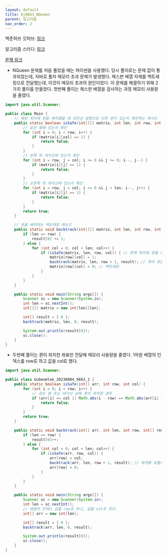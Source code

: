 ```yaml
---
layout: default
title: bj9663_NQueen
parent: 알고리즘
nav_order: 2
---
```


백준허브 깃허브: [링크](https://github.com/gubeomlee/algorithm)

알고리즘 스터디: [링크](https://github.com/yyoungl/SSAFY10-Class8-Algo)

[문제 링크](https://www.acmicpc.net/problem/9663)

- NQueen 문제를 처음 풀었을 때는 파이썬을 사용했다. 당시 풀이로는 문제 없이 통과되었는데, 자바로 풀자 메모리 초과 문제가 발생했다. 체스판 배열 자체를 백트래킹으로 전달했는데, 이것이 메모리 초과의 원인이었다. 이 문제를 해결하기 위해 2가지 풀이를 만들었다. 첫번째 풀이는 체스판 배열을 검사하는 과정 메모리 사용량을 줄였다.

```java
import java.util.Scanner;

public class Main {
	// 해당 위치에 퀸을 배치했을 때 대각선 방향으로 다른 퀸이 있는지 확인하는 메서드
	public static boolean isSafe(int[][] matrix, int len, int row, int col) {
		// 같은 열에 있는지 확인
		for (int i = 0; i < row; i++) {
			if (matrix[i][col] == 1) {
				return false;
			}
		}
		// 왼쪽 위 대각선에 있는지 확인
		for (int i = row, j = col; i >= 0 && j >= 0; i--, j--) {
			if (matrix[i][j] == 1) {
				return false;
			}
		}
		// 오른쪽 위 대각선에 있는지 확인
		for (int i = row, j = col; i >= 0 && j < len; i--, j++) {
			if (matrix[i][j] == 1) {
				return false;
			}
		}
		return true;
	}

	// 퀸을 배치하는 백트래킹 메소드
	public static void backtrack(int[][] matrix, int len, int row, int[] result) {
		if (len == row) {
			result[0] += 1;
		} else {
			for (int col = 0; col < len; col++) {
				if (isSafe(matrix, len, row, col)) { // 현재 위치에 퀸을 배치할 수 있는 경우
					matrix[row][col] = 1;
					backtrack(matrix, len, row + 1, result); // 재귀 호출 시 다음 행으로 넘어간다.
					matrix[row][col] = 0; // 백트레킹
				}
			}
		}
	}

	public static void main(String args[]) {
		Scanner sc = new Scanner(System.in);
		int len = sc.nextInt();
		int[][] matrix = new int[len][len];

		int[] result = { 0 };
		backtrack(matrix, len, 0, result);

		System.out.println(result[0]);
		sc.close();
	}
}
```

- 두번째 풀이는 퀸이 위치한 좌표만 전달해 메모리 사용량을 줄였다. 1차원 배열의 인덱스를 row로 하고 값을 col로 했다.

```java
import java.util.Scanner;

public class Gubeomlee_20230804_9663_2 {
	public static boolean isSafe(int[] arr, int row, int col) {
		for (int i = 0; i < row; i++) {
			// 같은 열 또는 대각선 상에 퀸이 위치한 경우
			if (arr[i] == col || Math.abs(i - row) == Math.abs(arr[i] - col)) {
				return false;
			}
		}
		return true;
	}

	public static void backtrack(int[] arr, int len, int row, int[] result) {
		if (len == row) {
			result[0]++;
		} else {
			for (int col = 0; col < len; col++) {
				if (isSafe(arr, row, col)) {
					arr[row] = col;
					backtrack(arr, len, row + 1, result); // 재귀를 호출하며 다음 행으로 넘어간다.
					arr[row] = 0;
				}
			}
		}
	}

	public static void main(String args[]) {
		Scanner sc = new Scanner(System.in);
		int len = sc.nextInt();
		// 배열의 인덱스 값을 row로 하고, 값을 col로 한다.
		int[] arr = new int[len];

		int[] result = { 0 };
		backtrack(arr, len, 0, result);

		System.out.println(result[0]);
		sc.close();
	}
}
```
